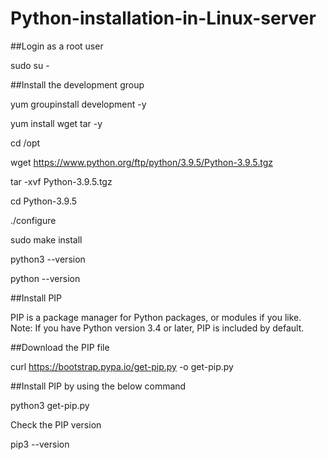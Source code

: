 # Python-installation-in-Linux-server
##Login as a root user

sudo su -

##Install the development group

yum groupinstall development -y

yum install wget tar -y

cd /opt

wget https://www.python.org/ftp/python/3.9.5/Python-3.9.5.tgz

tar -xvf Python-3.9.5.tgz

cd Python-3.9.5

./configure

sudo  make install

python3 --version

python --version



##Install PIP

PIP is a package manager for Python packages, or modules if you like. Note: If you have Python version 3.4 or later, PIP is included by default.

 ##Download the PIP file

curl https://bootstrap.pypa.io/get-pip.py -o get-pip.py
 
 ##Install PIP by using the below command

python3 get-pip.py
 
Check the PIP version

pip3 --version 
